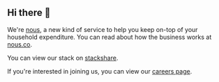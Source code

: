 ## Hi there 👋

We're [nous], a new kind of service to help you keep on-top of your household expenditure. You can read about how the business works at [nous.co][nous].

You can view our stack on [stackshare].

If you're interested in joining us, you can view our [careers page].

<!--

**Here are some ideas to get you started:**

🙋‍♀️ A short introduction - what is your organization all about?
🌈 Contribution guidelines - how can the community get involved?
👩‍💻 Useful resources - where can the community find your docs? Is there anything else the community should know?
🍿 Fun facts - what does your team eat for breakfast?
🧙 Remember, you can do mighty things with the power of [Markdown](https://docs.github.com/github/writing-on-github/getting-started-with-writing-and-formatting-on-github/basic-writing-and-formatting-syntax)
-->

[nous]: https://nous.co/
[stackshare]: https://stackshare.io/nous/nous
[GitHub]: https://github.com/
[careers page]: https://nous.co/careers
